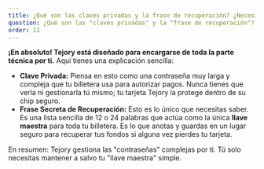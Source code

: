 ```yaml
---
title: ¿Qué son las claves privadas y la frase de recuperación? ¿Necesito ser un experto técnico?
question: ¿Qué son las "claves privadas" y la "frase de recuperación"? ¿Necesito ser un experto técnico?
order: 11
---
```

**¡En absoluto! Tejory está diseñado para encargarse de toda la parte técnica por ti.** Aquí tienes una explicación sencilla:

- **Clave Privada:** Piensa en esto como una contraseña muy larga y compleja que tu billetera usa para autorizar pagos. Nunca tienes que verla ni gestionarla tú mismo; tu tarjeta Tejory la protege dentro de su chip seguro.
- **Frase Secreta de Recuperación:** Esto es lo único que necesitas saber. Es una lista sencilla de 12 o 24 palabras que actúa como la única **llave maestra** para toda tu billetera. Es lo que anotas y guardas en un lugar seguro para recuperar tus fondos si alguna vez pierdes tu tarjeta.

En resumen: Tejory gestiona las "contraseñas" complejas por ti. Tú solo necesitas mantener a salvo tu "llave maestra" simple.